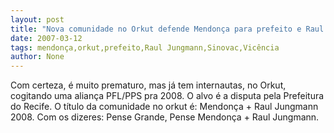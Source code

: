 ```yaml
---
layout: post
title: "Nova comunidade no Orkut defende Mendonça para prefeito e Raul Jungmann para vice em 2008"
date: 2007-03-12
tags: mendonça,orkut,prefeito,Raul Jungmann,Sinovac,Vicência
author: None
---
```

Com certeza, é muito prematuro, mas já tem internautas, no Orkut, cogitando uma aliança PFL/PPS pra 2008. 
O alvo é a disputa pela Prefeitura do Recife.
O título da comunidade no orkut é: Mendonça + Raul Jungmann 2008.
Com os dizeres: Pense Grande, Pense Mendonça + Raul Jungmann. 